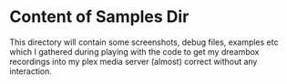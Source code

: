 Content of Samples Dir
======================

This directory will contain some screenshots, debug files, examples etc
which I gathered during playing with the code to get my dreambox recordings
into my plex media server (almost) correct without any interaction.
